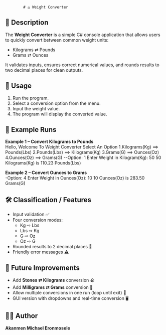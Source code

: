             # ⚖️ Weight Converter  

## 📌 Description  
The **Weight Converter** is a simple C# console application that allows users to quickly convert between common weight units:  
- Kilograms ⇄ Pounds  
- Grams ⇄ Ounces  

It validates inputs, ensures correct numerical values, and rounds results to two decimal places for clean outputs.  

## 🚀 Usage  
1. Run the program.  
2. Select a conversion option from the menu.  
3. Input the weight value.  
4. The program will display the converted value.  

## 📝 Example Runs  

**Example 1 – Convert Kilograms to Pounds**  
Hello, Welcome To Weight Converter
Select An Option
1.Kilograms(Kg) ==> Pounds(Lbs)
2.Pounds(Lbs) ==> Kilograms(Kg)
3.Grams(G) ==> Ounces(Oz)
4.Ounces(Oz) ==> Grams(G)
--Option: 1
Enter Weight in Kilogram(Kg): 50
50 Kilograms(Kg) is 110.23 Pounds(Lbs)

**Example 2 – Convert Ounces to Grams**  
-Option: 4
Enter Weight in Ounces(Oz): 10
10 Ounces(Oz) is 283.50 Grams(G)

## 🛠️ Classification / Features  
- Input validation ✅  
- Four conversion modes:  
  - Kg ⇨ Lbs  
  - Lbs ⇨ Kg  
  - G ⇨ Oz  
  - Oz ⇨ G  
- Rounded results to 2 decimal places 🔢  
- Friendly error messages ⚠️  

## 🔮 Future Improvements  
- Add **Stones ⇄ Kilograms** conversion 🪨  
- Add **Milligrams ⇄ Grams** conversion 💊  
- Allow multiple conversions in one run (loop until exit) 🔁  
- GUI version with dropdowns and real-time conversion 🖥️  

## 👨‍💻 Author  
**Akanmen Michael Eronmosele**  

